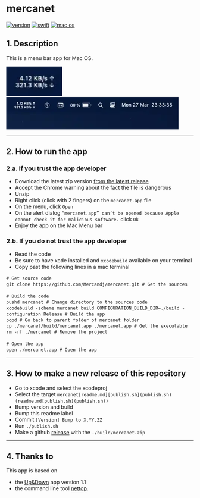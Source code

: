# mercanet

[![version](https://img.shields.io/badge/version-1.00.00-607D8B.svg?style=flat-square&label=version)](https://github.com/Mercandj/mercanet/releases)
[![swift](https://img.shields.io/badge/swift-5-DE7240.svg?style=flat-square&label=swift)](https://www.apple.com/fr/swift/)
[![mac os](https://img.shields.io/badge/mac-13.2.1-407629.svg?style=flat-square&label=mac%20os)](https://www.apple.com/macos)

## 1. Description

This is a menu bar app for Mac OS.

<a margin="20px 0 20px 40px" href="https://play.google.com/store/apps/details?id=com.mercandalli.android.browser">
	<img 
	    src="./screenshot/mercanet.webp" 
	    align="left"
	    width="150" />
</a>

<br /><br /><br /><br />

![mercanet_full_bar.webp](./screenshot/mercanet_full_bar.webp)

----

## 2. How to run the app

### 2.a. If you trust the app developer

- Download the latest zip
  version [from the latest release](https://github.com/Mercandj/mercanet/releases)
- Accept the Chrome warning about the fact the file is dangerous
- Unzip
- Right click (click with 2 fingers) on the `mercanet.app` file
- On the menu, click `Open`
- On the alert
  dialog `“mercanet.app” can’t be opened because Apple cannot check it for malicious software.`
  click `Ok`
- Enjoy the app on the Mac Menu bar

### 2.b. If you do not trust the app developer

- Read the code
- Be sure to have xode installed and `xcodebuild` available on your terminal
- Copy past the following lines in a mac terminal

```shell
# Get source code
git clone https://github.com/Mercandj/mercanet.git # Get the sources

# Build the code
pushd mercanet # Change directory to the sources code
xcodebuild -scheme mercanet build CONFIGURATION_BUILD_DIR=./build -configuration Release # Build the app 
popd # Go back to parent folder of mercanet folder 
cp ./mercanet/build/mercanet.app ./mercanet.app # Get the executable
rm -rf ./mercanet # Remove the project

# Open the app 
open ./mercanet.app # Open the app
```

----

## 3. How to make a new release of this repository

- Go to xcode and select the xcodeproj
- Select the target `mercanet[readme.md][publish.sh](publish.sh)(readme.md[publish.sh](publish.sh))`
- Bump version and build
- Bump this readme label
- Commit `[Version] Bump to X.YY.ZZ`
- Run `./publish.sh`
- Make a github [release](https://github.com/Mercandj/mercanet/releases) with
  the `./build/mercanet.zip`

----

## 4. Thanks to

This app is based on

- the [Up&Down](https://github.com/gjiazhe/Up-Down) app version 1.1
- the command line
  tool [nettop](https://developer.apple.com/legacy/library/documentation/Darwin/Reference/ManPages/man1/nettop.1.html).